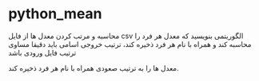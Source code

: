 # python_mean
محاسبه و مرتب کردن معدل ها از فایل csv
الگوریتمی بنویسید که معدل هر فرد را محاسبه کند و همراه با نام هر فرد ذخیره کند، ترتیب خروجی اسامی باید دقیقا مساوی ترتیب فایل ورودی باشد 

معدل ها را به ترتیب صعودی همراه با نام هر فرد ذخیره کند.
